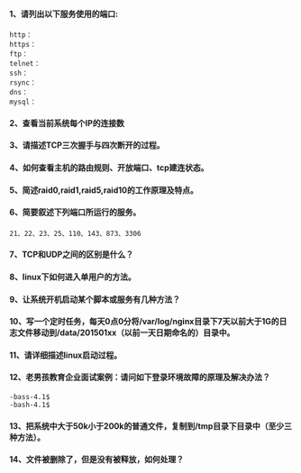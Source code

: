 #### 1、请列出以下服务使用的端口: 

```
http：	
https：	
ftp：	
telnet：	
ssh：	
rsync：	
dns：	
mysql：	
```

#### 2、查看当前系统每个IP的连接数

#### 3、请描述TCP三次握手与四次断开的过程。

#### 4、如何查看主机的路由规则、开放端口、tcp建连状态。

#### 5、简述raid0,raid1,raid5,raid10的工作原理及特点。

#### 6、简要叙述下列端口所运行的服务。

```
21、22、23、25、110、143、873、3306
```

#### 7、TCP和UDP之间的区别是什么？ 

#### 8、linux下如何进入单用户的方法。

#### 9、让系统开机启动某个脚本或服务有几种方法？

#### 10、写一个定时任务，每天0点0分将/var/log/nginx目录下7天以前大于1G的日志文件移动到/data/201501xx（以前一天日期命名的）目录中。

#### 11、请详细描述linux启动过程。

#### 12、老男孩教育企业面试案例：请问如下登录环境故障的原理及解决办法？

```
-bass-4.1$
-bash-4.1$
```

#### 13、把系统中大于50k小于200k的普通文件，复制到/tmp目录下目录中（至少三种方法）。

#### 14、文件被删除了，但是没有被释放，如何处理？



